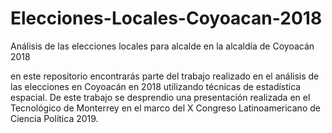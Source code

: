 # Elecciones-Locales-Coyoacan-2018
Análisis de las elecciones locales para alcalde en la alcaldía de Coyoacán 2018

en este repositorio encontrarás parte del trabajo realizado en el análisis de las elecciones en Coyoacán en 2018 utilizando técnicas de estadística espacial. De este trabajo se desprendio una presentación realizada en el Tecnológico de Monterrey en el marco del X Congreso Latinoamericano de Ciencia Política 2019. 
